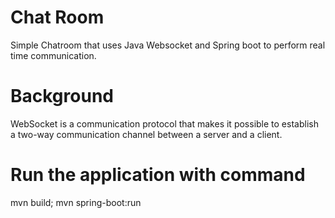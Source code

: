 # Chat Room
Simple Chatroom that uses Java Websocket and Spring boot to perform real time communication.

# Background
WebSocket is a communication protocol that makes it possible to establish a two-way communication channel between a
server and a client.


# Run the application with command
mvn build; mvn spring-boot:run

